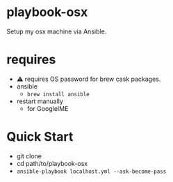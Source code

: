 # playbook-osx
Setup my osx machine via Ansible.

# requires
- :warning: requires OS password for brew cask packages.
- ansible
  - `brew install ansible`
- restart manually
  - for GoogleIME

# Quick Start
- git clone
- cd path/to/playbook-osx
- `ansible-playbook localhost.yml --ask-become-pass`
